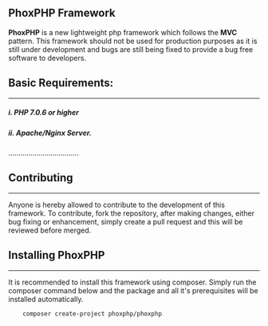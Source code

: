 ## PhoxPHP Framework

**PhoxPHP** is a new lightweight php framework which follows the **MVC** pattern. This framework should not be used for production purposes as it is still under development and bugs are still being fixed to provide a bug free software to developers.

## Basic Requirements:
---
##### **i.** PHP 7.0.6 or higher
##### **ii.** Apache/Nginx Server. 

...................................

## Contributing
---
Anyone is hereby allowed to contribute to the development of this framework. To contribute, fork the repository, after making changes, either bug fixing or enhancement, simply create a pull request and this will be reviewed before merged.

## Installing PhoxPHP
---
It is recommended to install this framework using composer. Simply run the composer command below and the package and all it's prerequisites will be installed automatically.

~~~
    composer create-project phoxphp/phoxphp
~~~
